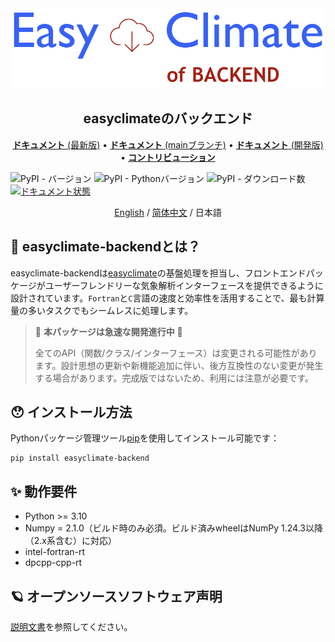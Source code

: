 <img src="https://github.com/shenyulu/easyclimate-backend/blob/main/docs/source/_static/logo1.svg?raw=true" alt="easyclimate-backend">

<h2 align="center">easyclimateのバックエンド</h2>

<p align="center">
<a href="https://easyclimate-backend.readthedocs.io/en/latest/"><strong>ドキュメント</strong> (最新版)</a> •
<a href="https://easyclimate-backend.readthedocs.io/en/main/"><strong>ドキュメント</strong> (mainブランチ)</a> •
<a href="https://shenyulu.github.io/easyclimate-backend/"><strong>ドキュメント</strong> (開発版)</a> •
<a href="https://shenyulu.github.io/easyclimate-backend/src/contributing.html"><strong>コントリビューション</strong></a>
</p>


![PyPI - バージョン](https://img.shields.io/pypi/v/easyclimate-backend)
![PyPI - Pythonバージョン](https://img.shields.io/pypi/pyversions/easyclimate-backend)
![PyPI - ダウンロード数](https://img.shields.io/pypi/dm/easyclimate-backend)
[![ドキュメント状態](https://readthedocs.org/projects/easyclimate-backend/badge/?version=latest)](https://easyclimate-backend.readthedocs.io/en/latest/?badge=latest)

<div align="center">
<center><a href = "README.md">English</a> / <a href = "README_zh_CN.md">简体中文</a> / 日本語</center>
</div>


## 🤗 easyclimate-backendとは？

easyclimate-backendは[easyclimate](https://github.com/shenyulu/easyclimate)の基盤処理を担当し、フロントエンドパッケージがユーザーフレンドリーな気象解析インターフェースを提供できるように設計されています。``Fortran``と``C``言語の速度と効率性を活用することで、最も計算量の多いタスクでもシームレスに処理します。

>   🚨 **本パッケージは急速な開発進行中** 🚨
>
>   全てのAPI（関数/クラス/インターフェース）は変更される可能性があります。設計思想の更新や新機能追加に伴い、後方互換性のない変更が発生する場合があります。完成版ではないため、利用には注意が必要です。

## 😯 インストール方法

Pythonパッケージ管理ツール[pip](https://pip.pypa.io/en/stable/getting-started/)を使用してインストール可能です：

```
pip install easyclimate-backend
```

## ✨ 動作要件

- Python >= 3.10
- Numpy = 2.1.0（ビルド時のみ必須。ビルド済みwheelはNumPy 1.24.3以降（2.x系含む）に対応）
- intel-fortran-rt
- dpcpp-cpp-rt

## 🪐 オープンソースソフトウェア声明

[説明文書](https://easyclimate-backend.readthedocs.io/en/latest/src/softlist.html)を参照してください。